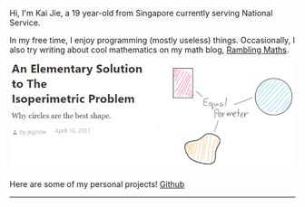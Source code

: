 Hi, I'm Kai Jie, a 19 year-old from Singapore currently serving National Service.

In my free time, I enjoy programming (mostly useless) things. Occasionally, I also try writing about cool mathematics on my math blog, [Rambling Maths](https://ramblingmaths.wordpress.com/).

[![blog](/docs/blog.png "latest post")](https://ramblingmaths.wordpress.com/)

Here are some of my personal projects! [Github](https://github.com/wongkj12)

---
